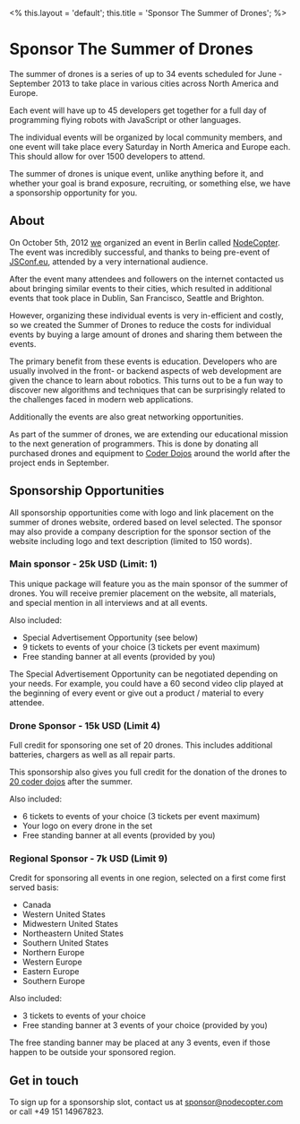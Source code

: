 <%
this.layout = 'default';
this.title = 'Sponsor The Summer of Drones';
%>
# Sponsor The Summer of Drones

The summer of drones is a series of up to 34 events scheduled for June -
September 2013 to take place in various cities across North America and Europe.

Each event will have up to 45 developers get together for a full day of
programming flying robots with JavaScript or other languages.

The individual events will be organized by local community members, and one
event will take place every Saturday in North America and Europe each. This
should allow for over 1500 developers to attend.

The summer of drones is unique event, unlike anything before it, and whether your goal is brand exposure, recruiting, or something else, we have a sponsorship opportunity for you.

## About

On October 5th, 2012 [we](http://nodecopter.com/core) organized an event in
Berlin called [NodeCopter](http://nodecopter.com/). The event was incredibly
successful, and thanks to being pre-event of
[JSConf.eu](http://2012.jsconf.eu/), attended by a very international audience.

After the event many attendees and followers on the internet contacted us about
bringing similar events to their cities, which resulted in additional events
that took place in Dublin, San Francisco, Seattle and Brighton.

However, organizing these individual events is very in-efficient and costly, so
we created the Summer of Drones to reduce the costs for individual events by
buying a large amount of drones and sharing them between the events.

The primary benefit from these events is education. Developers who are usually
involved in the front- or backend aspects of web development are given the
chance to learn about robotics. This turns out to be a fun way to discover new
algorithms and techniques that can be surprisingly related to the challenges
faced in modern web applications.

Additionally the events are also great networking opportunities.

As part of the summer of drones, we are extending our educational mission to
the next generation of programmers. This is done by donating all purchased drones
and equipment to [Coder Dojos](http://coderdojo.com/) around the world after
the project ends in September.

## Sponsorship Opportunities

All sponsorship opportunities come with logo and link  placement on the summer
of drones website, ordered based on level selected. The sponsor may also
provide a company description for the sponsor section of the website including
logo and text description (limited to 150 words).

### Main sponsor - 25k USD (Limit: 1)

This unique package will feature you as the main sponsor of the summer of
drones. You will receive premier placement on the website, all materials,
and special mention in all interviews and at all events.

Also included:

* Special Advertisement Opportunity (see below)
* 9 tickets to events of your choice (3 tickets per event maximum)
* Free standing banner at all events (provided by you)

The Special Advertisement Opportunity can be negotiated depending on your
needs. For example, you could have a 60 second video clip played at the
beginning of every event or give out a product / material to every attendee.

### Drone Sponsor - 15k USD (Limit 4)

Full credit for sponsoring one set of 20 drones. This includes additional
batteries, chargers as well as all repair parts.

This sponsorship also gives you full credit for the donation of the drones to
[20 coder dojos](http://coderdojo.com/) after the summer.

Also included:

* 6 tickets to events of your choice (3 tickets per event maximum)
* Your logo on every drone in the set
* Free standing banner at all events (provided by you)

### Regional Sponsor - 7k USD (Limit 9)

Credit for sponsoring all events in one region, selected on a first come first
served basis:

* Canada
* Western United States
* Midwestern United States
* Northeastern United States
* Southern United States
* Northern Europe
* Western Europe
* Eastern Europe
* Southern Europe

Also included:

* 3 tickets to events of your choice
* Free standing banner at 3 events of your choice (provided by you)

The free standing banner may be placed at any 3 events, even if those happen
to be outside your sponsored region.

## Get in touch

To sign up for a sponsorship slot, contact us at
[sponsor@nodecopter.com](mailto:sponsor@nodecopter.com) or call +49 151
14967823.
